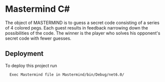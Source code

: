 
# Mastermind C#

The object of MASTERMIND is to guess a secret code consisting of a series of 4 colored pegs. Each guest results in feedback narrowing down the possibilities of the code. The winner is the player who solves his opponent's secret code with fewer guesses.


## Deployment

To deploy this project run

```bash
  Exec Mastermind file in Mastermind/bin/Debug/net6.0/
```

